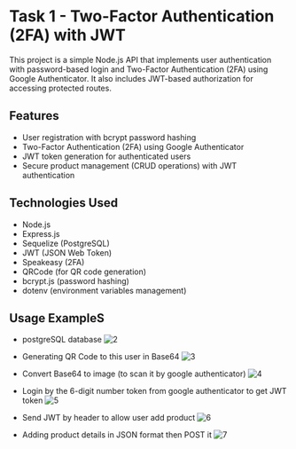 # Task 1 - Two-Factor Authentication (2FA) with JWT

This project is a simple Node.js API that implements user authentication with password-based login and Two-Factor Authentication (2FA) using Google Authenticator. It also includes JWT-based authorization for accessing protected routes.

## Features
- User registration with bcrypt password hashing
- Two-Factor Authentication (2FA) using Google Authenticator
- JWT token generation for authenticated users
- Secure product management (CRUD operations) with JWT authentication

## Technologies Used
- Node.js
- Express.js
- Sequelize (PostgreSQL)
- JWT (JSON Web Token)
- Speakeasy (2FA)
- QRCode (for QR code generation)
- bcrypt.js (password hashing)
- dotenv (environment variables management)

## Usage ExampleS 
  
  

- postgreSQL database
  ![2](https://github.com/user-attachments/assets/7c94c815-7523-4b57-847a-ea58ed75c163)

- Generating QR Code to this user in Base64
  ![3](https://github.com/user-attachments/assets/3ee97eff-3d79-4078-93dd-d32927768943)

- Convert Base64 to image (to scan it by google authenticator)
  ![4](https://github.com/user-attachments/assets/5061f07f-9353-4585-8654-261a40ec8322)

- Login by the 6-digit number token from google authenticator to get JWT token
  ![5](https://github.com/user-attachments/assets/dafe894a-f456-407f-b507-9d823e043aeb)

- Send JWT by header to allow user add product
  ![6](https://github.com/user-attachments/assets/02817588-1595-448a-8600-f4a57a011b10)

- Adding product details in JSON format then POST it
  ![7](https://github.com/user-attachments/assets/0db84dfb-eb25-4ce8-af6d-0de74a550f20)
